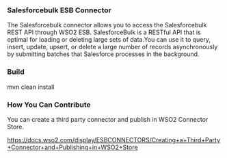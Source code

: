 ### Salesforcebulk ESB Connector

The Salesforcebulk connector allows you to access the Salesforcebulk REST API through WSO2 ESB. SalesforceBulk is a RESTful API
that is optimal for loading or deleting large sets of data.You can use it to query, insert, update, upsert, or delete a large number of records
asynchronously by submitting batches that Salesforce processes in the background.

### Build

mvn clean install

### How You Can Contribute
You can create a third party connector and publish in WSO2 Connector Store.

https://docs.wso2.com/display/ESBCONNECTORS/Creating+a+Third+Party+Connector+and+Publishing+in+WSO2+Store